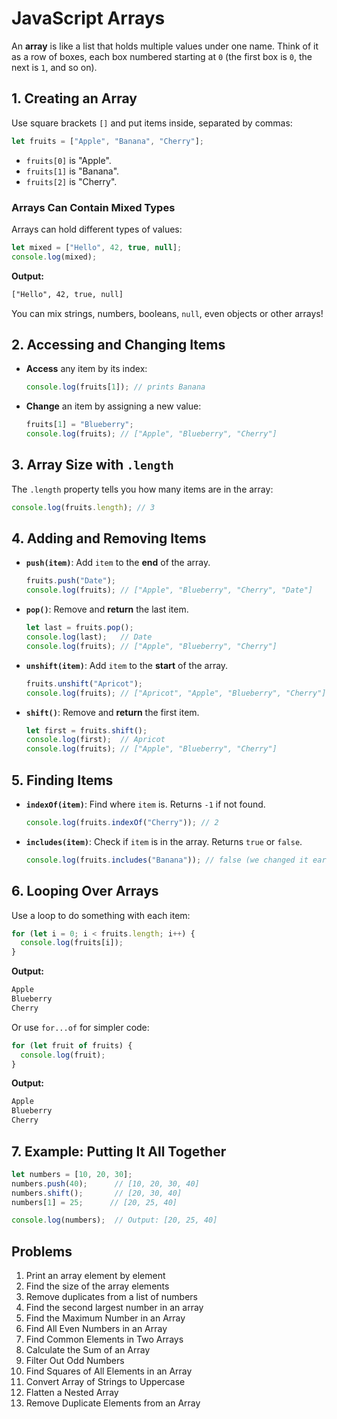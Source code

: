 # JavaScript Arrays

An **array** is like a list that holds multiple values under one name. Think of it as a row of boxes, each box numbered starting at `0` (the first box is `0`, the next is `1`, and so on).

## 1. Creating an Array

Use square brackets `[]` and put items inside, separated by commas:

```js
let fruits = ["Apple", "Banana", "Cherry"];
```

* `fruits[0]` is "Apple".
* `fruits[1]` is "Banana".
* `fruits[2]` is "Cherry".

### Arrays Can Contain Mixed Types

Arrays can hold different types of values:

```js
let mixed = ["Hello", 42, true, null];
console.log(mixed);
```

**Output:**

```txt
["Hello", 42, true, null]
```

You can mix strings, numbers, booleans, `null`, even objects or other arrays!

## 2. Accessing and Changing Items

* **Access** any item by its index:

  ```js
  console.log(fruits[1]); // prints Banana
  ```

* **Change** an item by assigning a new value:

  ```js
  fruits[1] = "Blueberry";
  console.log(fruits); // ["Apple", "Blueberry", "Cherry"]
  ```

## 3. Array Size with `.length`

The `.length` property tells you how many items are in the array:

```js
console.log(fruits.length); // 3
```

## 4. Adding and Removing Items

* **`push(item)`**: Add `item` to the **end** of the array.

  ```js
  fruits.push("Date");
  console.log(fruits); // ["Apple", "Blueberry", "Cherry", "Date"]
  ```

* **`pop()`**: Remove and **return** the last item.

  ```js
  let last = fruits.pop();
  console.log(last);   // Date
  console.log(fruits); // ["Apple", "Blueberry", "Cherry"]
  ```

* **`unshift(item)`**: Add `item` to the **start** of the array.

  ```js
  fruits.unshift("Apricot");
  console.log(fruits); // ["Apricot", "Apple", "Blueberry", "Cherry"]
  ```

* **`shift()`**: Remove and **return** the first item.

  ```js
  let first = fruits.shift();
  console.log(first);  // Apricot
  console.log(fruits); // ["Apple", "Blueberry", "Cherry"]
  ```

## 5. Finding Items

* **`indexOf(item)`**: Find where `item` is. Returns `-1` if not found.

  ```js
  console.log(fruits.indexOf("Cherry")); // 2
  ```

* **`includes(item)`**: Check if `item` is in the array. Returns `true` or `false`.

  ```js
  console.log(fruits.includes("Banana")); // false (we changed it earlier)
  ```

## 6. Looping Over Arrays

Use a loop to do something with each item:

```js
for (let i = 0; i < fruits.length; i++) {
  console.log(fruits[i]);
}
```

**Output:**

```txt
Apple
Blueberry
Cherry
```

Or use `for...of` for simpler code:

```js
for (let fruit of fruits) {
  console.log(fruit);
}
```

**Output:**

```txt
Apple
Blueberry
Cherry
```

## 7. Example: Putting It All Together

```js
let numbers = [10, 20, 30];
numbers.push(40);      // [10, 20, 30, 40]
numbers.shift();       // [20, 30, 40]
numbers[1] = 25;      // [20, 25, 40]

console.log(numbers);  // Output: [20, 25, 40]
```

## Problems

1. Print an array element by element
2. Find the size of the array elements
3. Remove duplicates from a list of numbers
4. Find the second largest number in an array
5. Find the Maximum Number in an Array
6. Find All Even Numbers in an Array
7. Find Common Elements in Two Arrays
8. Calculate the Sum of an Array
9. Filter Out Odd Numbers
10. Find Squares of All Elements in an Array
11. Convert Array of Strings to Uppercase
12. Flatten a Nested Array
13. Remove Duplicate Elements from an Array
